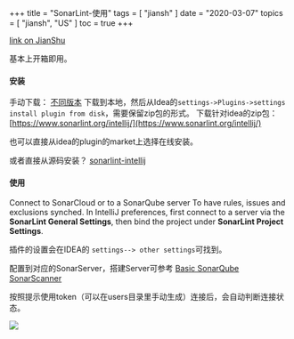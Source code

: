 +++
title = "SonarLint-使用"
tags = [
    "jiansh"
]
date = "2020-03-07"
topics = [
    "jiansh",
    "US"
]
toc = true
+++



[link on JianShu](https://www.jianshu.com/p/4d34224a56ab)

基本上开箱即用。

#### 安装
手动下载：
[不同版本](https://plugins.jetbrains.com/plugin/7973-sonarlint/versions)
下载到本地，然后从Idea的`settings->Plugins->settings install plugin from disk`，需要保留zip包的形式。
下载针对idea的zip包：[https://www.sonarlint.org/intellij/](https://www.sonarlint.org/intellij/)

也可以直接从idea的plugin的market上选择在线安装。

或者直接从源码安装？ [sonarlint-intellij](https://github.com/SonarSource/sonarlint-intellij)

#### 使用

Connect to SonarCloud or to a SonarQube server
To have rules, issues and exclusions synched. In IntelliJ preferences, first connect to a server via the **SonarLint General Settings**, then bind the project under **SonarLint Project Settings**.

插件的设置会在IDEA的 `settings--> other settings`可找到。

配置到对应的SonarServer，搭建Server可参考 [Basic SonarQube SonarScanner](https://www.jianshu.com/p/0b94bc843357)

按照提示使用token（可以在users目录里手动生成）连接后，会自动判断连接状态。

![](https://upload-images.jianshu.io/upload_images/3296949-39755f73c0760d33.png?imageMogr2/auto-orient/strip%7CimageView2/2/w/1240)
